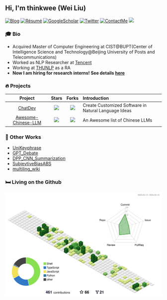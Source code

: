 ## Hi, I'm thinkwee (Wei Liu)
[![Blog](http://img.shields.io/badge/-Blog-blue?style=flat-square&logo=hexo&logoColor=white)](https://thinkwee.top) 
[![Résumé](https://img.shields.io/badge/Résumé-green?style=flat-square&logo=aboutdotme&logoColor=white)](https://thinkwee.top/about/)
[![GoogleScholar](https://img.shields.io/badge/GoogleScholar-orange?style=flat-square&logo=google-scholar&logoColor=white&link=https://scholar.google.com/citations?view_op=list_works&hl=en&user=QvW2leIAAAAJ)](https://scholar.google.com/citations?view_op=list_works&hl=en&user=QvW2leIAAAAJ)
[![Twitter](https://img.shields.io/badge/Twitter-black?style=flat-square&logo=Twitter&logoColor=white&link=https://twitter.com/thinkwee2767)](https://twitter.com/thinkwee2767)
[![ContactMe](https://img.shields.io/badge/ContactMe-red?style=flat-square&logo=Gmail&logoColor=white&link=mailto:thinkwee2767@gmail.com)](mailto:thinkwee2767@gmail.com)
![](https://komarev.com/ghpvc/?username=thinkwee)

### 🎓 Bio
- Acquired Master of Computer Engineering at CIST@BUPT(Center of Intelligence Science and Technology@Beijing University of Posts and Telecommunications)
- Worked as NLP Researcher at [Tencent](https://www.tencent.com/en-us/about.html)
- Working at [THUNLP](https://nlp.csai.tsinghua.edu.cn/) as a RA
- **Now I am hiring for research interns! See details [here](https://thinkwee.top/hiring/)**

### 🔥 Projects

| Project | Stars | Forks | Introduction |
| :----:  | :----: | :----: | :---- |
| [ChatDev](https://github.com/OpenBMB/ChatDev) | ![](https://img.shields.io/github/stars/OpenBMB/ChatDev?color=F4B0A5&logo=Undertale&logoColor=FB6571) | ![](https://img.shields.io/github/forks/OpenBMB/ChatDev?color=E4C994&logo=Handshake&logoColor=D6E19C) | Create Customized Software in Natural Language Ideas |
| [Awesome-Chinese-LLM](https://github.com/HqWu-HITCS/Awesome-Chinese-LLM) | ![](https://img.shields.io/github/stars/HqWu-HITCS/Awesome-Chinese-LLM?color=F4B0A5&logo=Undertale&logoColor=FB6571) | ![](https://img.shields.io/github/forks/HqWu-HITCS/Awesome-Chinese-LLM?color=E4C994&logo=Handshake&logoColor=D6E19C) | An Awesome list of Chinese LLMs |

### 🔧 Other Works
- [UniKeyphrase](https://github.com/thinkwee/UniKeyphrase)
- [GPT_Debate](https://github.com/thinkwee/GPT_debate)
- [DPP_CNN_Summarization](https://github.com/thinkwee/DPP_CNN_Summarization)
- [SubjevtiveBiasABS](https://github.com/thinkwee/SubjectiveBiasABS)
- [multiling_wiki](https://github.com/thinkwee/multiling2019_wiki)


### 🛏️ Living on the Github
![](./profile-3d-contrib/profile-green-animate.svg)
